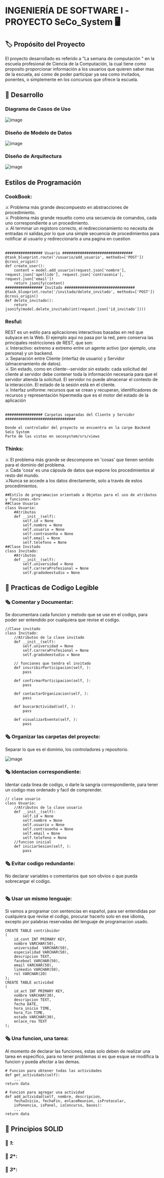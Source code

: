 #  INGENIERÍA DE SOFTWARE I -PROYECTO SeCo_System :desktop_computer: 
## :label: Propósito del Proyecto
El  proyecto desarrollado es referido a "La semana de computación " en la escuela profesional de Ciencia de la Computación, la cual tiene como proposito proporcionar información a los usuarios que quieren saber mas de la escuela, asi como de poder participar ya sea como invitados, ponentes, o simplemente en los concursos que ofrece la escuela.
## :red_circle: Desarrollo
### Diagrama de Casos de Uso
![image](https://github.com/GabrielPacco/SeCo_System/blob/main/Recursos/Main.png) 
### Diseño de Modelo de Datos 
![image](https://github.com/GabrielPacco/SeCo_System/blob/main/Recursos/modelo.png)
### Diseño de Arquitectura
![image](https://github.com/GabrielPacco/SeCo_System/blob/main/Recursos/Arquitectura.png)
## Estilos de Programación <br>
### **CookBook**: <br>
:crossed_swords: Problema más grande descompuesto en abstracciones de procedimiento.<br>
:crossed_swords: Problema más grande resuelto como una secuencia de comandos, cada uno correspondiente a un procedimiento.<br>
:crossed_swords: Al terminar un registoro correcto, el redireccionamiento no necesita de entradas ni salidas,por lo que una simple secuencia de procedimientos para notificar al usuario y redireccionarlo a una pagina en cuestion<br>
<br>
```
################# Usuario ################################
@task_blueprint.route('/usuario/add_usuario', methods=['POST'])
@cross_origin()
def create_user():
    content = model.add_usuario(request.json['nombre'], request.json['apellido'], request.json['contrasenia'], request.json['email']) 
    return jsonify(content)
################# Invitado ################################
@task_blueprint.route('/invitado/delete_invitado', methods=['POST'])
@cross_origin()
def delete_invitado():
    return jsonify(model.delete_invitado(int(request.json['id_invitado'])))
```
### **Resful**: <br>
REST es un estilo para aplicaciones interactivas basadas en red que subyace en la Web. El ejemplo aquí no pasa por la red, pero conserva las principales restricciones de REST, que son:<br>
:crossed_swords: Interactivo: extremo a extremo entre un agente activo (por ejemplo, una persona) y un backend.<br>
:crossed_swords: Separación entre Cliente (interfaz de usuario) y Servidor (almacenamiento de datos).<br>
:crossed_swords: Sin estado, como en cliente--servidor sin estado: cada solicitud del cliente al servidor debe contener toda la información necesaria para que el servidor atienda la solicitud. El servidor no puede almacenar el contexto de la interacción. El estado de la sesión está en el cliente.<br>
:crossed_swords: Interfaz uniforme: recursos que se crean y recuperan, identificadores de recursos y representación hipermedia que es el motor del estado de la aplicación<br>
<br>
```
################# Carpetas separadas del Cliente y Servidor ################################

Donde el controlador del proyecto se encuentra en la carpe Backend SeCo System
Parte de las vistas en secosystem/srs/views

```
###  **Thinks**: <br>
:crossed_swords: El problema más grande se descompone en 'cosas' que tienen sentido para el dominio del problema.<br>
:crossed_swords: Cada 'cosa' es una cápsula de datos que expone los procedimientos al resto del mundo.<br>
:crossed_swords:Nunca se accede a los datos directamente, solo a través de estos procedimientos.<br>
```
##Estilo de programacion orientado a Objetos para el uso de atributos y funciones.<br>
##Clase Usuario
class Usuario:
    #Atributos
    def __init__(self):
        self.id = None
        self.nombre = None
        self.usuario = None
        self.contrasenha = None
        self.email = None
        self.telefono = None
##Clase Invitado
class Invitado:
    #Atributos
    def __init__(self):
        self.universidad = None
        self.carreraProfesional = None
        self.gradodeestudio = None
```
## :red_circle: Practicas de Codigo Legible
### :newspaper_roll: **Comentar y Documentar**: <br>
Se documentara cada funcion y metodo que se use en el codigo, para poder ser entendido por cualquiera que revise el codigo. <br>
```
//Clase invitado
class Invitado:
    //Atributos de la clase invitado
    def __init__(self):
        self.universidad = None
        self.carreraProfesional = None
        self.gradodeestudio = None

    // funciones que tendra el invitado
    def inscribirParticipacion(self, ):
        pass

    def confirmarParticipacion(self, ):
        pass

    def contactarOrganizacion(self, ):
        pass

    def buscarActividad(self, ):
        pass

    def visualizarEvento(self, ):
        pass
```
### :newspaper_roll: **Organizar las carpetas del proyecto**: <br>
Separar lo que es el dominio, los controladores y repositorio.

![image](https://live.staticflickr.com/65535/52300101188_80a37989c3_n.jpg)

### :newspaper_roll: **Identacion correspondiente**: <br>
Identar cada linea de codigo, o darle la sangria correspondiente, para tener un codigo mas ordenado y facil de comprender.<br>
```
// clase usuario
class Usuario:
    //Atributos de la clase usuario
    def __init__(self):
        self.id = None
        self.nombre = None
        self.usuario = None
        self.contrasenha = None
        self.email = None
        self.telefono = None
    //funcion inicial 
    def iniciarSesion(self, ):
        pass
```
### :newspaper_roll: **Evitar codigo redundante**: <br>
No declarar variables o comentarios que son obvios o que pueda sobrecargar el codigo. <br>
```

```
### :newspaper_roll: **Usar un mismo lenguaje**: <br>
Si vamos a programar con sentencias en español, para ser entendidas por cualquiera que revise el codigo, procurar hacerlo solo en ese idioma, excepto por palabras reservadas del lenguaje de programacion usado.<br>
```
CREATE TABLE contribuidor
(
	id_cont INT PRIMARY KEY,
    nombre VARCHAR(50),
    universidad  VARCHAR(50),
    especialidad VARCHAR(50),
    descripcion TEXT,
    facebool VARCHAR(50),
    email VARCHAR(50),
    linkedin VARCHAR(50),
    rol VARCHAR(20)
);
CREATE TABLE actividad
(
    id_act INT PRIMARY KEY,
    nombre VARCHAR(30),
    descripcion TEXT,
    fecha DATE,
    hora_inicio TIME,
    hora_fin TIME,
    estado VARCHAR(30),
    enlace_reu TEXT
);
```
### :newspaper_roll: **Una funcion, una tarea**: <br>
Al momento de declarar las funciones, estas solo deben de realizar una tarea en especifico, para no tener problemas si es que esque se modifica la funcion y pueda afectar a las demas.
```
# Funcion para obtener todas las actividades
def get_actividads(self):  
    ...
return data

# Funcion para agregar una actividad
def add_actividad(self, nombre, descripcion,
    fechaInicio, fechaFin, enlaceReunion, isProtocolar,
    isPonencia, isPanel, isConcurso, bases):
    ...    
return data
```

## :red_circle: Principios SOLID

### :gem: **_1_**: <br> 
### :gem: **_2_***: <br>
### :gem: **_3_***: <br>


